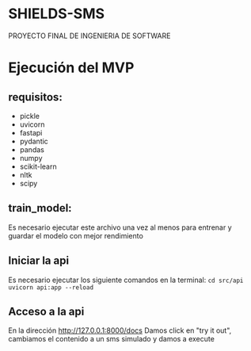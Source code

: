 # SHIELDS-SMS
PROYECTO FINAL DE INGENIERIA DE SOFTWARE

# Ejecución del MVP
## requisitos:
- pickle
- uvicorn
- fastapi
- pydantic
- pandas
- numpy
- scikit-learn
- nltk
- scipy

## train_model:
Es necesario ejecutar este archivo una vez al menos para entrenar y guardar el modelo con mejor rendimiento

## Iniciar la api
Es necesario ejecutar los siguiente comandos en la terminal:
`cd src/api`
`uvicorn api:app --reload`

## Acceso a la api
En la dirección http://127.0.0.1:8000/docs
Damos click en "try it out", cambiamos el contenido a un sms simulado y damos a execute
